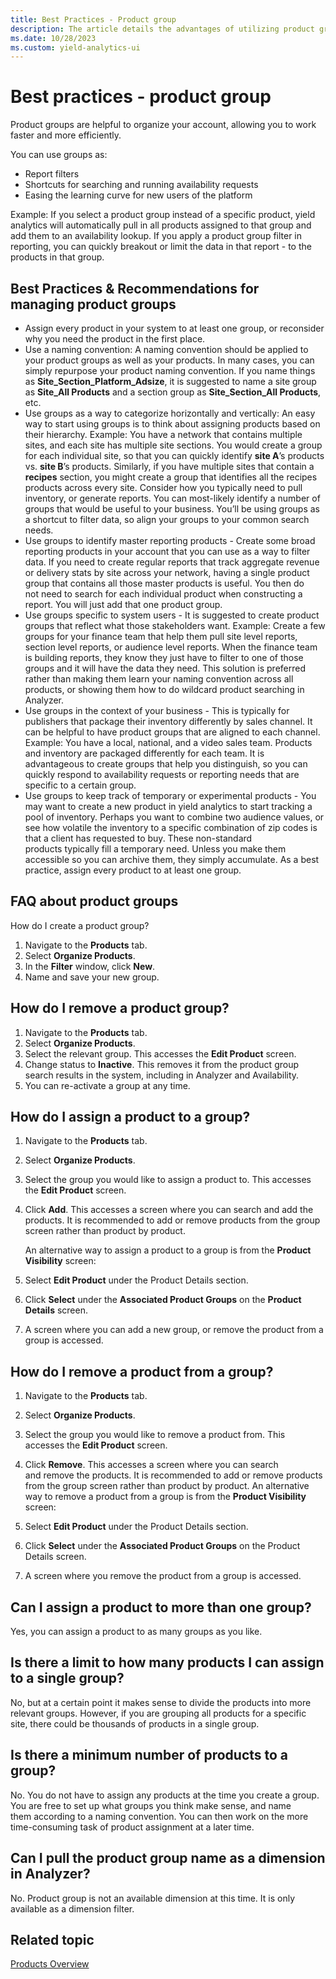 ```yaml
---
title: Best Practices - Product group
description: The article details the advantages of utilizing product groups to organize your account, emphasizing their role in boosting efficiency and expediting work processes.
ms.date: 10/28/2023
ms.custom: yield-analytics-ui
---
```

# Best practices - product group

Product groups are helpful to organize your account, allowing you to work faster and more efficiently.

You can use groups as:

- Report filters
- Shortcuts for searching and running availability requests
- Easing the learning curve for new users of the platform

Example: If you select a product group instead of a specific product, yield analytics will automatically pull in all products assigned to that group and add them to an availability lookup. If you apply a product group filter in reporting, you can quickly breakout or limit the data in that report - to the products in that group.

## Best Practices & Recommendations for managing product groups

- Assign every product in your system to at least one group, or reconsider why you need the product in the first place.
- Use a naming convention: A naming convention should be applied to your product groups as well as your products. In many cases, you can simply repurpose your product naming convention. If you name things as **Site_Section_Platform_Adsize**, it is suggested to name a site group as **Site_All Products** and a section group as **Site_Section_All Products**, etc.
- Use groups as a way to categorize horizontally and vertically: An easy way to start using groups is to think about assigning products based on their hierarchy. Example: You have a network that contains multiple sites, and each site has multiple site sections. You would create a group for each individual site, so that you can quickly identify **site A**’s products vs. **site B**’s products. Similarly, if you have multiple sites that contain a **recipes** section, you might create a group that identifies all the recipes products across every site. Consider how you typically need to pull inventory, or generate reports. You can most-likely identify a number of groups that would be useful to your business. You’ll be using groups as a shortcut to filter data, so align your groups to your common search needs.
- Use groups to identify master reporting products - Create some broad reporting products in your account that you can use as a way to filter data. If you need to create regular reports that track aggregate revenue or delivery stats by site across your network, having a single product group that contains all those master products is useful. You then do not need to search for each individual product when
  constructing a report. You will just add that one product group.
- Use groups specific to system users - It is suggested to create product groups that reflect what those stakeholders want.
Example: Create a few groups for your finance team that help them pull site level reports, section level reports, or audience level reports. When the finance team is building reports, they know they just have to filter to one of those groups and it will have the data they need. This solution is preferred rather than making them learn your naming convention across all products, or showing them how to do wildcard product searching in Analyzer.
- Use groups in the context of your business - This is typically for publishers that package their inventory differently by sales channel. It can be helpful to have product groups that are aligned to each channel. Example: You have a local, national, and a video sales team. Products and inventory are packaged differently for each team. It is advantageous to create groups that help you distinguish, so you can quickly respond to availability requests or reporting needs that are specific to a certain group.
- Use groups to keep track of temporary or experimental products - You may want to create a new product in yield analytics to start tracking a pool of inventory. Perhaps you want to combine two audience values, or see how volatile the inventory to a specific combination of zip codes is that a client has requested to buy. These non-standard products typically fill a temporary need. Unless you make them accessible so you can archive them, they simply accumulate. As a best practice, assign every product to at least one group.

## FAQ about product groups

How do I create a product group?

1. Navigate to the **Products** tab.
2. Select **Organize Products**.
3. In the **Filter** window, click **New**.
4. Name and save your new group.

## How do I remove a product group?

1. Navigate to the **Products** tab.
2. Select **Organize Products**.
3. Select the relevant group. This accesses the **Edit Product** screen.
4. Change status to **Inactive**. This removes it from the product group search results in the system, including in Analyzer and Availability.
5. You can re-activate a group at any time.

## How do I assign a product to a group?

1. Navigate to the **Products** tab.
1. Select **Organize Products**.
1. Select the group you would like to assign a product to. This accesses the **Edit Product** screen.
1. Click **Add**. This accesses a screen where you can search and add the products. It is recommended to add or remove products from the  group screen rather than product by product.

   An alternative way to assign a product to a group is from the **Product Visibility** screen:
1. Select **Edit Product** under the Product Details section.
1. Click **Select** under the **Associated Product Groups** on the **Product Details** screen.

1. A screen where you can add a new group, or remove the product from a group is accessed.

## How do I remove a product from a group?

1. Navigate to the **Products** tab.
1. Select **Organize Products**.
1. Select the group you would like to remove a product from. This accesses the **Edit Product** screen.
1. Click **Remove**. This accesses a screen where you can search and remove the products. It is recommended to add or remove products from the group screen rather than product by product. An alternative way to remove a product from a group is from the **Product Visibility** screen:

1. Select **Edit Product** under the Product Details section.

1. Click **Select** under the **Associated Product Groups** on the Product Details screen.

1. A screen where you remove the product from a group is accessed.

## Can I assign a product to more than one group?

Yes, you can assign a product to as many groups as you like.

## Is there a limit to how many products I can assign to a single group?

No, but at a certain point it makes sense to divide the products into more relevant groups. However, if you are grouping all products for a specific site, there could be thousands of products in a single group.

## Is there a minimum number of products to a group?

No. You do not have to assign any products at the time you create a group. You are free to set up what groups you think make sense, and name them according to a naming convention. You can then work on the more time-consuming task of product assignment at a later time.

## Can I pull the product group name as a dimension in Analyzer?

No. Product group is not an available dimension at this time. It is only available as a dimension filter.

## Related topic

[Products Overview](products-overview.md)
